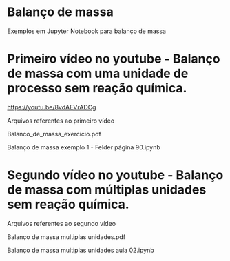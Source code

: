 # Balanço de massa
Exemplos em Jupyter Notebook para balanço de massa

# Primeiro vídeo no youtube - Balanço de massa com uma unidade de processo sem reação química.
https://youtu.be/8vdAEVrADCg

Arquivos referentes ao primeiro vídeo

Balanco_de_massa_exercicio.pdf

Balanço de massa exemplo 1 - Felder página 90.ipynb

# Segundo vídeo no youtube - Balanço de massa com múltiplas unidades sem reação química.

Arquivos referentes ao segundo vídeo

Balanço de massa multiplas unidades.pdf

Balanço de massa multiplas unidades aula 02.ipynb
